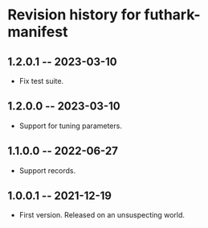 # Revision history for futhark-manifest

## 1.2.0.1 -- 2023-03-10

* Fix test suite.

## 1.2.0.0 -- 2023-03-10

* Support for tuning parameters.

## 1.1.0.0 -- 2022-06-27

* Support records.

## 1.0.0.1 -- 2021-12-19

* First version. Released on an unsuspecting world.
